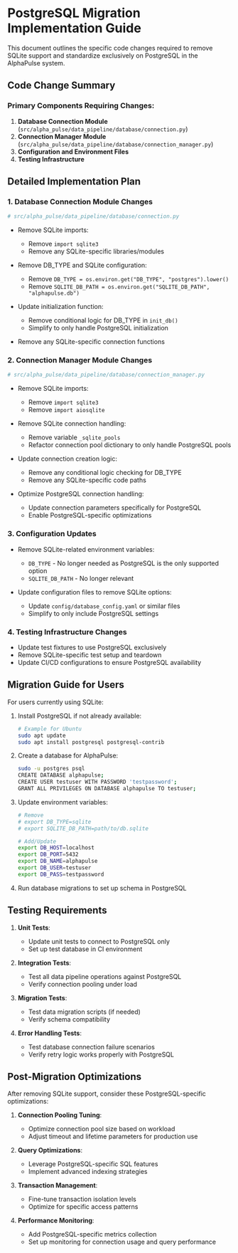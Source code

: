 # PostgreSQL Migration Implementation Guide

This document outlines the specific code changes required to remove SQLite support and standardize exclusively on PostgreSQL in the AlphaPulse system.

## Code Change Summary

### Primary Components Requiring Changes:

1. **Database Connection Module** (`src/alpha_pulse/data_pipeline/database/connection.py`)
2. **Connection Manager Module** (`src/alpha_pulse/data_pipeline/database/connection_manager.py`)
3. **Configuration and Environment Files**
4. **Testing Infrastructure**

## Detailed Implementation Plan

### 1. Database Connection Module Changes

```python
# src/alpha_pulse/data_pipeline/database/connection.py
```

- Remove SQLite imports:
  - Remove `import sqlite3`
  - Remove any SQLite-specific libraries/modules

- Remove DB_TYPE and SQLite configuration:
  - Remove `DB_TYPE = os.environ.get("DB_TYPE", "postgres").lower()`
  - Remove `SQLITE_DB_PATH = os.environ.get("SQLITE_DB_PATH", "alphapulse.db")`

- Update initialization function:
  - Remove conditional logic for DB_TYPE in `init_db()`
  - Simplify to only handle PostgreSQL initialization

- Remove any SQLite-specific connection functions
  
### 2. Connection Manager Module Changes

```python
# src/alpha_pulse/data_pipeline/database/connection_manager.py
```

- Remove SQLite imports:
  - Remove `import sqlite3`
  - Remove `import aiosqlite`

- Remove SQLite connection handling:
  - Remove variable `_sqlite_pools`
  - Refactor connection pool dictionary to only handle PostgreSQL pools
  
- Update connection creation logic:
  - Remove any conditional logic checking for DB_TYPE
  - Remove any SQLite-specific code paths

- Optimize PostgreSQL connection handling:
  - Update connection parameters specifically for PostgreSQL
  - Enable PostgreSQL-specific optimizations

### 3. Configuration Updates

- Remove SQLite-related environment variables:
  - `DB_TYPE` - No longer needed as PostgreSQL is the only supported option
  - `SQLITE_DB_PATH` - No longer relevant

- Update configuration files to remove SQLite options:
  - Update `config/database_config.yaml` or similar files
  - Simplify to only include PostgreSQL settings

### 4. Testing Infrastructure Changes

- Update test fixtures to use PostgreSQL exclusively
- Remove SQLite-specific test setup and teardown
- Update CI/CD configurations to ensure PostgreSQL availability

## Migration Guide for Users

For users currently using SQLite:

1. Install PostgreSQL if not already available:
   ```bash
   # Example for Ubuntu
   sudo apt update
   sudo apt install postgresql postgresql-contrib
   ```

2. Create a database for AlphaPulse:
   ```bash
   sudo -u postgres psql
   CREATE DATABASE alphapulse;
   CREATE USER testuser WITH PASSWORD 'testpassword';
   GRANT ALL PRIVILEGES ON DATABASE alphapulse TO testuser;
   ```

3. Update environment variables:
   ```bash
   # Remove
   # export DB_TYPE=sqlite
   # export SQLITE_DB_PATH=path/to/db.sqlite
   
   # Add/Update
   export DB_HOST=localhost
   export DB_PORT=5432
   export DB_NAME=alphapulse
   export DB_USER=testuser
   export DB_PASS=testpassword
   ```

4. Run database migrations to set up schema in PostgreSQL

## Testing Requirements

1. **Unit Tests**:
   - Update unit tests to connect to PostgreSQL only
   - Set up test database in CI environment

2. **Integration Tests**:
   - Test all data pipeline operations against PostgreSQL
   - Verify connection pooling under load

3. **Migration Tests**:
   - Test data migration scripts (if needed)
   - Verify schema compatibility

4. **Error Handling Tests**:
   - Test database connection failure scenarios
   - Verify retry logic works properly with PostgreSQL

## Post-Migration Optimizations

After removing SQLite support, consider these PostgreSQL-specific optimizations:

1. **Connection Pooling Tuning**:
   - Optimize connection pool size based on workload
   - Adjust timeout and lifetime parameters for production use

2. **Query Optimizations**:
   - Leverage PostgreSQL-specific SQL features
   - Implement advanced indexing strategies

3. **Transaction Management**:
   - Fine-tune transaction isolation levels
   - Optimize for specific access patterns

4. **Performance Monitoring**:
   - Add PostgreSQL-specific metrics collection
   - Set up monitoring for connection usage and query performance